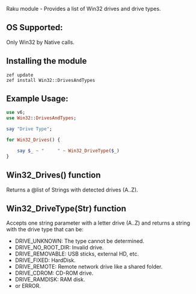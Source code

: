 Raku module - Provides a list of Win32 drives and drive types.

## OS Supported: ##
Only Win32 by Native calls.

## Installing the module ##

    zef update
    zef install Win32::DrivesAndTypes

## Example Usage: ##

```raku 
use v6;
use Win32::DrivesAndTypes;    

say "Drive Type";

for Win32_Drives() { 

	say $_ ~ "     " ~ Win32_DriveType($_) 
}
```

## Win32_Drives() function ##

Returns a @list of Strings with detected drives (A..Z).

## Win32_DriveType(Str) function ##

Accepts one string parameter with a letter drive (A..Z) and returns a string with the drive type that can be:

* DRIVE_UNKNOWN: The type cannot be determined.
* DRIVE_NO_ROOT_DIR: Invalid drive.
* DRIVE_REMOVABLE: USB sticks, external HD, etc.
* DRIVE_FIXED: HardDisk.
* DRIVE_REMOTE: Remote network drive like a shared folder.
* DRIVE_CDROM: CD-ROM drive.
* DRIVE_RAMDISK: RAM disk.
* or ERROR.
